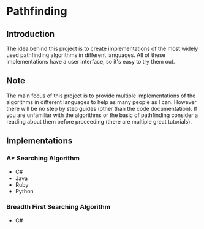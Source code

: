 # Pathfinding

## Introduction
The idea behind this project is to create implementations of the most widely used pathfinding algorithms in different languages.
All of these implementations have a user interface, so it's easy to try them out.

## Note
The main focus of this project is to provide multiple implementations of the algorithms in different languages to help as many people as I can.
However there will be no step by step guides (other than the code documentation). If you are unfamiliar with the algorithms or the basic of pathfinding consider a reading about them before proceeding (there are multiple great tutorials).

## Implementations

### A* Searching Algorithm
- C#
- Java
- Ruby
- Python

### Breadth First Searching Algorithm
- C#
